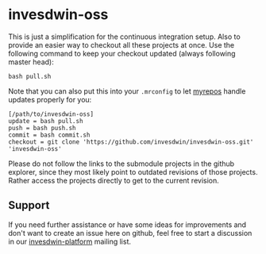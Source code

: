 # invesdwin-oss
This is just a simplification for the continuous integration setup. Also to provide an easier way to checkout all these projects at once. Use the following command to keep your checkout updated (always following master head):

    bash pull.sh
    
Note that you can also put this into your `.mrconfig` to let [myrepos](https://myrepos.branchable.com/) handle updates properly for you:

    [/path/to/invesdwin-oss]
    update = bash pull.sh
    push = bash push.sh
    commit = bash commit.sh
    checkout = git clone 'https://github.com/invesdwin/invesdwin-oss.git' 'invesdwin-oss'

Please do not follow the links to the submodule projects in the github explorer, since they most likely point to outdated revisions of those projects. Rather access the projects directly to get to the current revision.

## Support

If you need further assistance or have some ideas for improvements and don't want to create an issue here on github, feel free to start a discussion in our [invesdwin-platform](https://groups.google.com/forum/#!forum/invesdwin-platform) mailing list.
